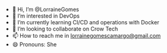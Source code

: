 - 👋 Hi, I’m @LorraineGomes
- 👀 I’m interested in DevOps
- 🌱 I’m currently learning CI/CD and operations with Docker
- 💞️ I’m looking to collaborate on Crow Tech
- 📫 How to reach me in lorrainegomescamargo@gmail.com
- 😄 Pronouns: She 
